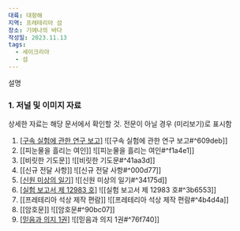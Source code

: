 ```yaml
---
대륙: 대항해
지역: 프레테리아 섬
장소: 기에나의 바다
작성일: 2023.11.13
tags:
  - 세이크리아
  - 섬
---
```


설명


### 1. 저널 및 이미지 자료

상세한 자료는 해당 문서에서 확인할 것.
전문이 아닐 경우 (미리보기)로 표시함

1) [[구속 실험에 관한 연구 보고]](미리보기)
   ![[구속 실험에 관한 연구 보고#^609deb]]    
2) [[피눈물을 흘리는 여인]]
   ![[피눈물을 흘리는 여인#^f1a4e1]]
3) [[비릿한 기도문]]
   ![[비릿한 기도문#^41aa3d]]
4) [[신규 전달 사항]]
   ![[신규 전달 사항#^000d77]]
5) [[신원 미상의 일기]](미리보기)
   ![[신원 미상의 일기#^34175d]]
6) [[실험 보고서 제 12983 호]](미리보기)
   ![[실험 보고서 제 12983 호#^3b6553]]
7) [[프레테리아 석상 제작 편람]]
   ![[프레테리아 석상 제작 편람#^4b4d4a]]
8) [[암호문]]
   ![[암호문#^90bc07]]
9) [[믿음과 의지 1권]](미리보기)
   ![[믿음과 의지 1권#^76f740]]
